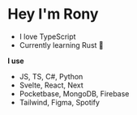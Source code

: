 # Hey I'm Rony
- I love TypeScript
- Currently learning Rust 🦀

**I use**
- JS, TS, C#, Python
- Svelte, React, Next
- Pocketbase, MongoDB, Firebase
- Tailwind, Figma, Spotify

